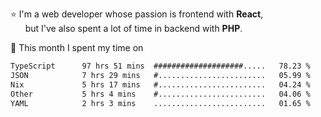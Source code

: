 ⭐ I'm a web developer whose passion is frontend with <b>React</b>,<br/>
&nbsp; &nbsp; &nbsp; but I've also spent a lot of time in backend with <b>PHP</b>.

📅 This month I spent my time on

<!--START_SECTION:waka-->

```txt
TypeScript      97 hrs 51 mins  ####################.....   78.23 %
JSON            7 hrs 29 mins   #........................   05.99 %
Nix             5 hrs 17 mins   #........................   04.24 %
Other           5 hrs 4 mins    #........................   04.06 %
YAML            2 hrs 3 mins    .........................   01.65 %
```

<!--END_SECTION:waka-->
